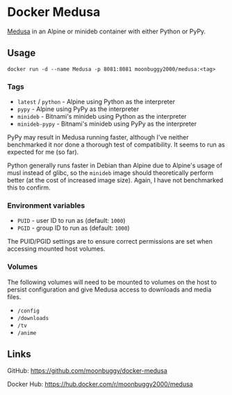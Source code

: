 # Docker Medusa
[Medusa](https://pymedusa.com/) in an Alpine or minideb container with either Python or PyPy.

## Usage
`docker run -d --name Medusa -p 8081:8081 moonbuggy2000/medusa:<tag>`

### Tags
* `latest` / `python` - Alpine using Python as the interpreter
* `pypy`              - Alpine using PyPy as the interpreter
* `minideb`           - Bitnami's minideb using Python as the interpreter
* `minideb-pypy`      - Bitnami's minideb using PyPy as the interpreter

PyPy may result in Medusa running faster, although I've neither benchmarked it nor done a thorough test of compatibility. It seems to run as expected for me (so far).

Python generally runs faster in Debian than Alpine due to Alpine's usage of musl instead of glibc, so the `minideb` image should theoretically perform better (at the cost of increased image size). Again, I have not benchmarked this to confirm.

### Environment variables
* `PUID` - user ID to run as (default: `1000`)
* `PGID` - group ID to run as (default: `1000`)

The PUID/PGID settings are to ensure correct permissions are set when accessing mounted host volumes. 

### Volumes
The following volumes will need to be mounted to volumes on the host to persist configuration and give Medusa access to downloads and media files.

* `/config`
* `/downloads`
* `/tv`
* `/anime`

## Links
GitHub: https://github.com/moonbuggy/docker-medusa

Docker Hub: https://hub.docker.com/r/moonbuggy2000/medusa
